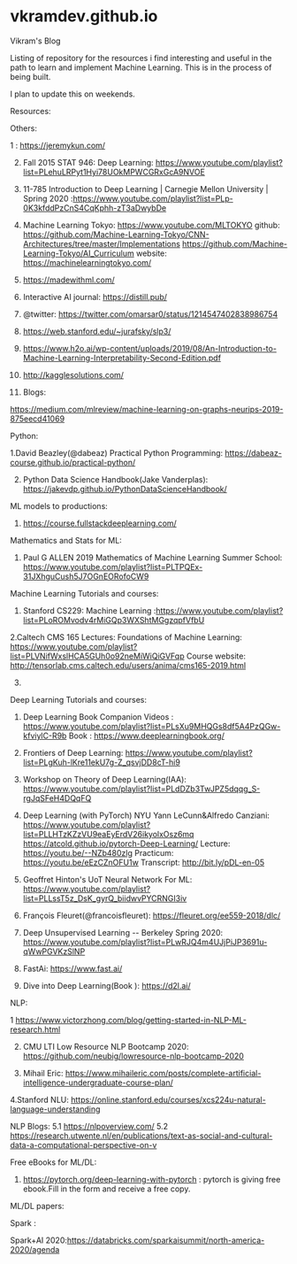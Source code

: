 # vkramdev.github.io
Vikram's Blog

Listing of repository for the resources i find interesting and useful in the path to learn and implement Machine Learning. This is in the process of being built.

I plan to update this on weekends. 

Resources:

Others: 

1 : https://jeremykun.com/

2. Fall 2015 STAT 946: Deep Learning: https://www.youtube.com/playlist?list=PLehuLRPyt1Hyi78UOkMPWCGRxGcA9NVOE

3. 11-785 Introduction to Deep Learning | Carnegie Mellon University | Spring 2020 :https://www.youtube.com/playlist?list=PLp-0K3kfddPzCnS4CqKphh-zT3aDwybDe

4. Machine Learning Tokyo: https://www.youtube.com/MLTOKYO
  github: https://github.com/Machine-Learning-Tokyo/CNN-Architectures/tree/master/Implementations
          https://github.com/Machine-Learning-Tokyo/AI_Curriculum
  website: https://machinelearningtokyo.com/
  
5. https://madewithml.com/

6. Interactive AI journal:  https://distill.pub/

7. @twitter: https://twitter.com/omarsar0/status/1214547402838986754

8. https://web.stanford.edu/~jurafsky/slp3/

9. https://www.h2o.ai/wp-content/uploads/2019/08/An-Introduction-to-Machine-Learning-Interpretability-Second-Edition.pdf

10. http://kagglesolutions.com/

10. Blogs:

https://medium.com/mlreview/machine-learning-on-graphs-neurips-2019-875eecd41069

Python:

1.David Beazley(@dabeaz) Practical Python Programming: https://dabeaz-course.github.io/practical-python/

2. Python Data Science Handbook(Jake Vanderplas): https://jakevdp.github.io/PythonDataScienceHandbook/

ML models to productions:

1. https://course.fullstackdeeplearning.com/

Mathematics and Stats for ML:

1. Paul G ALLEN 2019 Mathematics of Machine Learning Summer School: https://www.youtube.com/playlist?list=PLTPQEx-31JXhguCush5J7OGnEORofoCW9

Machine Learning Tutorials and courses:

1. Stanford CS229: Machine Learning :https://www.youtube.com/playlist?list=PLoROMvodv4rMiGQp3WXShtMGgzqpfVfbU

2.Caltech CMS 165 Lectures: Foundations of Machine Learning: https://www.youtube.com/playlist?list=PLVNifWxslHCA5GUh0o92neMiWiQiGVFqp
Course website: http://tensorlab.cms.caltech.edu/users/anima/cms165-2019.html

3.

Deep Learning Tutorials and courses:

1. Deep Learning Book Companion Videos : https://www.youtube.com/playlist?list=PLsXu9MHQGs8df5A4PzQGw-kfviylC-R9b
  Book : https://www.deeplearningbook.org/

2. Frontiers of Deep Learning: https://www.youtube.com/playlist?list=PLgKuh-lKre11ekU7g-Z_qsvjDD8cT-hi9

3. Workshop on Theory of Deep Learning(IAA): https://www.youtube.com/playlist?list=PLdDZb3TwJPZ5dqqg_S-rgJqSFeH4DQqFQ

4. Deep Learning (with PyTorch) NYU Yann LeCunn&Alfredo Canziani: https://www.youtube.com/playlist?list=PLLHTzKZzVU9eaEyErdV26ikyolxOsz6mq 
https://atcold.github.io/pytorch-Deep-Learning/
Lecture: https://youtu.be/--NZb480zlg
Practicum: https://youtu.be/eEzCZnOFU1w
Transcript: http://bit.ly/pDL-en-05

5. Geoffret Hinton's UoT Neural Network For ML: https://www.youtube.com/playlist?list=PLLssT5z_DsK_gyrQ_biidwvPYCRNGI3iv

6. François Fleuret(@francoisfleuret): https://fleuret.org/ee559-2018/dlc/

7. Deep Unsupervised Learning -- Berkeley Spring 2020: https://www.youtube.com/playlist?list=PLwRJQ4m4UJjPiJP3691u-qWwPGVKzSlNP

8. FastAi: https://www.fast.ai/

9. Dive into Deep Learning(Book ): https://d2l.ai/

NLP:

1 https://www.victorzhong.com/blog/getting-started-in-NLP-ML-research.html

2. CMU LTI Low Resource NLP Bootcamp 2020: https://github.com/neubig/lowresource-nlp-bootcamp-2020

3. Mihail Eric: https://www.mihaileric.com/posts/complete-artificial-intelligence-undergraduate-course-plan/

4.Stanford NLU: https://online.stanford.edu/courses/xcs224u-natural-language-understanding

NLP Blogs:
  5.1 https://nlpoverview.com/
  5.2 https://research.utwente.nl/en/publications/text-as-social-and-cultural-data-a-computational-perspective-on-v

Free eBooks for ML/DL:

1. https://pytorch.org/deep-learning-with-pytorch : pytorch is giving free ebook.Fill in the form and receive a free copy.

ML/DL papers:

Spark :

Spark+AI 2020:https://databricks.com/sparkaisummit/north-america-2020/agenda


